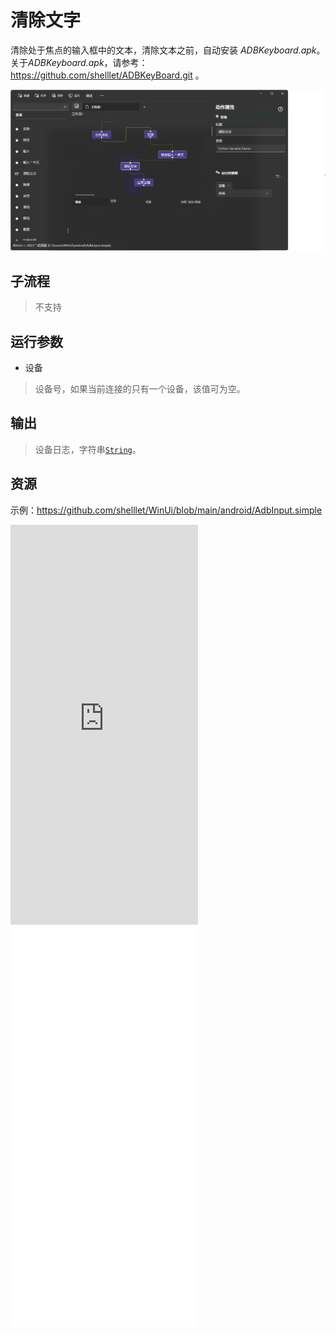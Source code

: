 # 清除文字 
清除处于焦点的输入框中的文本，清除文本之前，自动安装 *ADBKeyboard.apk*。关于*ADBKeyboard.apk*，请参考：https://github.com/shelllet/ADBKeyBoard.git 。

![AdbClearText](./images/18.png ':size=90%')

## 子流程
> 不支持


## 运行参数

* 设备
> 设备号，如果当前连接的只有一个设备，该值可为空。


## 输出

> 设备日志，字符串[`String`](./types/String.md)。


## 资源

示例：https://github.com/shelllet/WinUi/blob/main/android/AdbInput.simple


<iframe type="text/html" height="640px" src="https://www.youtube.com/embed/eg780MQYges" frameborder="0"></iframe>

<iframe src="//player.bilibili.com/player.html?bvid=BV1vH4y1c74y&page=1&autoplay=0" height='640px' scrolling="no" frameborder="no" framespacing="0" allowfullscreen="true"></iframe>